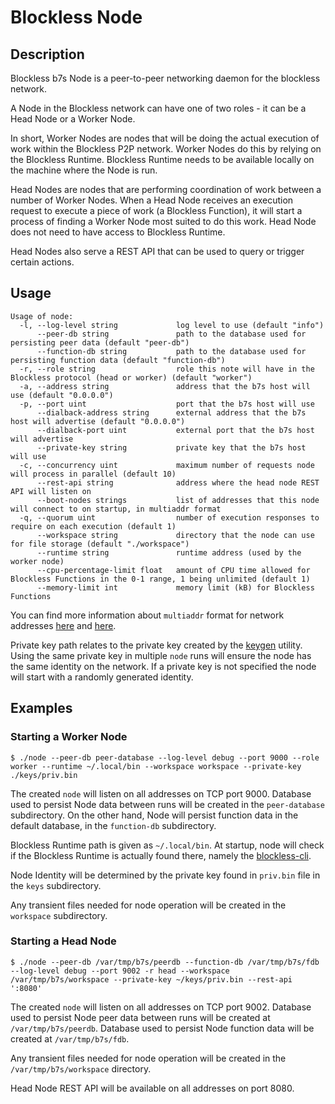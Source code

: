 
# Blockless Node 

## Description

Blockless b7s Node is a peer-to-peer networking daemon for the blockless network.

A Node in the Blockless network can have one of two roles - it can be a Head Node or a Worker Node.

In short, Worker Nodes are nodes that will be doing the actual execution of work within the Blockless P2P network.
Worker Nodes do this by relying on the Blockless Runtime.
Blockless Runtime needs to be available locally on the machine where the Node is run.

Head Nodes are nodes that are performing coordination of work between a number of Worker Nodes.
When a Head Node receives an execution request to execute a piece of work (a Blockless Function), it will start a process of finding a Worker Node most suited to do this work.
Head Node does not need to have access to Blockless Runtime.

Head Nodes also serve a REST API that can be used to query or trigger certain actions.

## Usage

```console
Usage of node:
  -l, --log-level string             log level to use (default "info")
      --peer-db string               path to the database used for persisting peer data (default "peer-db")
      --function-db string           path to the database used for persisting function data (default "function-db")
  -r, --role string                  role this note will have in the Blockless protocol (head or worker) (default "worker")
  -a, --address string               address that the b7s host will use (default "0.0.0.0")
  -p, --port uint                    port that the b7s host will use
      --dialback-address string      external address that the b7s host will advertise (default "0.0.0.0")
      --dialback-port uint           external port that the b7s host will advertise
      --private-key string           private key that the b7s host will use
  -c, --concurrency uint             maximum number of requests node will process in parallel (default 10)
      --rest-api string              address where the head node REST API will listen on
      --boot-nodes strings           list of addresses that this node will connect to on startup, in multiaddr format
  -q, --quorum uint                  number of execution responses to require on each execution (default 1)
      --workspace string             directory that the node can use for file storage (default "./workspace")
      --runtime string               runtime address (used by the worker node)
      --cpu-percentage-limit float   amount of CPU time allowed for Blockless Functions in the 0-1 range, 1 being unlimited (default 1)
      --memory-limit int             memory limit (kB) for Blockless Functions
```

You can find more information about `multiaddr` format for network addresses [here](https://github.com/multiformats/multiaddr) and [here](https://multiformats.io/multiaddr/).

Private key path relates to the private key created by the [keygen](/cmd/keygen/README.md) utility.
Using the same private key in multiple `node` runs will ensure the node has the same identity on the network.
If a private key is not specified the node will start with a randomly generated identity.

## Examples

### Starting a Worker Node

```console
$ ./node --peer-db peer-database --log-level debug --port 9000 --role worker --runtime ~/.local/bin --workspace workspace --private-key ./keys/priv.bin
```

The created `node` will listen on all addresses on TCP port 9000.
Database used to persist Node data between runs will be created in the `peer-database` subdirectory.
On the other hand, Node will persist function data in the default database, in the `function-db` subdirectory.

Blockless Runtime path is given as `~/.local/bin`.
At startup, node will check if the Blockless Runtime is actually found there, namely the [blockless-cli](https://blockless.network/docs/cli).

Node Identity will be determined by the private key found in `priv.bin` file in the `keys` subdirectory.

Any transient files needed for node operation will be created in the `workspace` subdirectory.

### Starting a Head Node

```console
$ ./node --peer-db /var/tmp/b7s/peerdb --function-db /var/tmp/b7s/fdb --log-level debug --port 9002 -r head --workspace /var/tmp/b7s/workspace --private-key ~/keys/priv.bin --rest-api ':8080'
```

The created `node` will listen on all addresses on TCP port 9002.
Database used to persist Node peer data between runs will be created at `/var/tmp/b7s/peerdb`.
Database used to persist Node function data will be created at `/var/tmp/b7s/fdb`.

Any transient files needed for node operation will be created in the `/var/tmp/b7s/workspace` directory.

Head Node REST API will be available on all addresses on port 8080.
